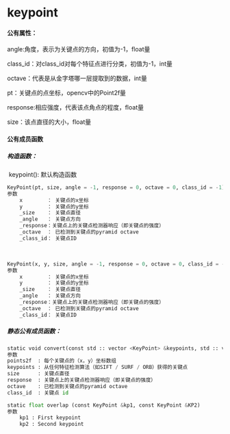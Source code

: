 # keypoint

#### 公有属性：

angle:角度，表示为关键点的方向，初值为-1，float量

class_id：对class_id对每个特征点进行分类，初值为-1，int量

octave：代表是从金字塔哪一层提取到的数据，int量

pt：关键点的点坐标，opencv中的Point2f量

response:相应强度，代表该点角点的程度，float量

size：该点直径的大小，float量



#### 公有成员函数

##### 		构造函数：

​		keypoint(): 默认构造函数

```python
KeyPoint(pt, size, angle = -1, response = 0, octave = 0, class_id = -1)
参数
    x	     ： 关键点的x坐标
    y	     ： 关键点的y坐标
    _size	 ： 关键点直径
    _angle	 ： 关键点方向
    _response：关键点上的关键点检测器响应（即关键点的强度）
    _octave	 ： 已检测到关键点的pyramid octave
    _class_id： 关键点ID

```

​		

```python
KeyPoint(x, y, size, angle = -1, response = 0, octave = 0, class_id = -1)
参数
    x	     ： 关键点的x坐标
    y	     ： 关键点的y坐标
    _size	 ： 关键点直径
    _angle	 ： 关键点方向
    _response：关键点上的关键点检测器响应（即关键点的强度）
    _octave	 ： 已检测到关键点的pyramid octave
    _class_id： 关键点ID

```

##### 静态公有成员函数：

```python
static void convert(const std :: vector <KeyPoint> &keypoints, std :: vector <Point2f> &points2f, size = 1, response = 1, octave = 0, class_id = -1)
参数
points2f  : 每个关键点的（x，y）坐标数组
keypoints : 从任何特征检测算法（如SIFT / SURF / ORB）获得的关键点
size	  : 关键点直径
response  : 关键点上的关键点检测器响应（即关键点的强度）
octave	  : 已检测到关键点的pyramid octave
class_id  : 关键点 id

```

```python
static float overlap (const KeyPoint &kp1, const KeyPoint &KP2)
参数
    kp1	: First keypoint
    kp2	: Second keypoint

```

